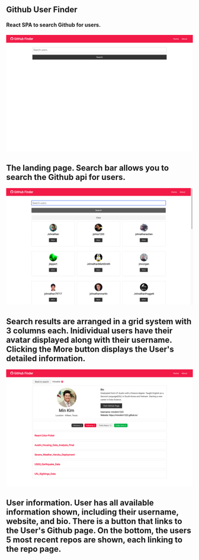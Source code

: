 ## Github User Finder

#### React SPA to search Github for users.

![](images/landing_page.png)

## The landing page. Search bar allows you to search the Github api for users.

![](images/search_results.png)

## Search results are arranged in a grid system with 3 columns each. Inidividual users have their avatar displayed along with their username. Clicking the More button displays the User's detailed information.

![](images/selected_user.png)

## User information. User has all available information shown, including their username, website, and bio. There is a button that links to the User's Github page. On the bottom, the users 5 most recent repos are shown, each linking to the repo page.
